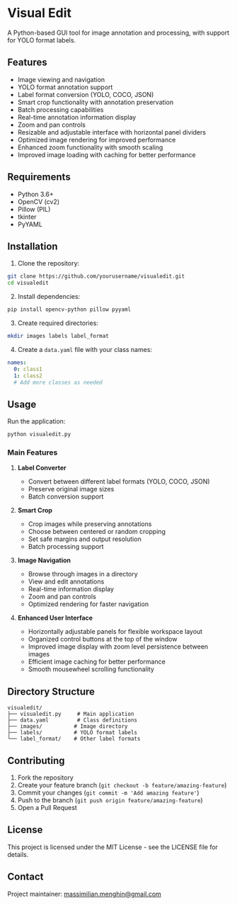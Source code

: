 # Visual Edit

A Python-based GUI tool for image annotation and processing, with support for YOLO format labels.

## Features

- Image viewing and navigation
- YOLO format annotation support
- Label format conversion (YOLO, COCO, JSON)
- Smart crop functionality with annotation preservation
- Batch processing capabilities
- Real-time annotation information display
- Zoom and pan controls
- Resizable and adjustable interface with horizontal panel dividers
- Optimized image rendering for improved performance
- Enhanced zoom functionality with smooth scaling
- Improved image loading with caching for better performance

## Requirements

- Python 3.6+
- OpenCV (cv2)
- Pillow (PIL)
- tkinter
- PyYAML

## Installation

1. Clone the repository:
```bash
git clone https://github.com/yourusername/visualedit.git
cd visualedit
```

2. Install dependencies:
```bash
pip install opencv-python pillow pyyaml
```

3. Create required directories:
```bash
mkdir images labels label_format
```

4. Create a `data.yaml` file with your class names:
```yaml
names:
  0: class1
  1: class2
  # Add more classes as needed
```

## Usage

Run the application:
```bash
python visualedit.py
```

### Main Features

1. **Label Converter**
   - Convert between different label formats (YOLO, COCO, JSON)
   - Preserve original image sizes
   - Batch conversion support

2. **Smart Crop**
   - Crop images while preserving annotations
   - Choose between centered or random cropping
   - Set safe margins and output resolution
   - Batch processing support

3. **Image Navigation**
   - Browse through images in a directory
   - View and edit annotations
   - Real-time information display
   - Zoom and pan controls
   - Optimized rendering for faster navigation

4. **Enhanced User Interface**
   - Horizontally adjustable panels for flexible workspace layout
   - Organized control buttons at the top of the window
   - Improved image display with zoom level persistence between images
   - Efficient image caching for better performance
   - Smooth mousewheel scrolling functionality

## Directory Structure

```
visualedit/
├── visualedit.py     # Main application
├── data.yaml         # Class definitions
├── images/          # Image directory
├── labels/          # YOLO format labels
└── label_format/    # Other label formats
```

## Contributing

1. Fork the repository
2. Create your feature branch (`git checkout -b feature/amazing-feature`)
3. Commit your changes (`git commit -m 'Add amazing feature'`)
4. Push to the branch (`git push origin feature/amazing-feature`)
5. Open a Pull Request

## License

This project is licensed under the MIT License - see the LICENSE file for details.

## Contact

Project maintainer: massimilian.menghin@gmail.com 